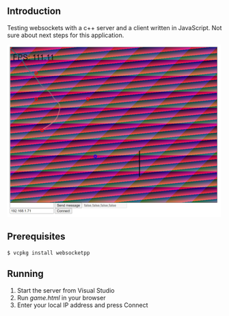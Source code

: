 ## Introduction

Testing websockets with a c++ server and a client written in JavaScript. Not sure about next steps for this application.

<img src="./assets/game.png" width="500px">

## Prerequisites

```
$ vcpkg install websocketpp
```

## Running

1. Start the server from Visual Studio
1. Run *game.html* in your browser
1. Enter your local IP address and press Connect
